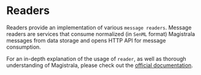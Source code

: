# Readers

Readers provide an implementation of various `message readers`. Message readers are services that consume normalized (in `SenML` format) Magistrala messages from data storage and opens HTTP API for message consumption.

For an in-depth explanation of the usage of `reader`, as well as thorough understanding of Magistrala, please check out the [official documentation][doc].

[doc]: https://docs.mainflux.io

